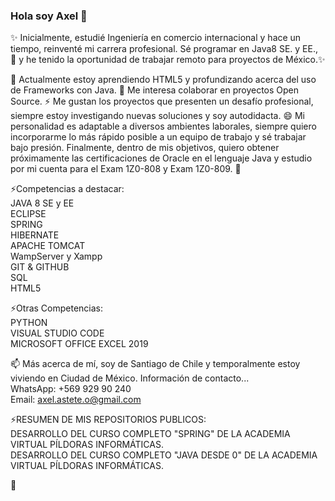 ### Hola soy Axel 👋
✨ Inicialmente, estudié Ingeniería en comercio internacional y hace un tiempo, reinventé mi carrera profesional. Sé programar en Java8 SE. y EE., 🔭 y he tenido la oportunidad de trabajar remoto para proyectos de México.✨ 

🌱 Actualmente estoy aprendiendo HTML5 y profundizando acerca del uso de Frameworks con Java. 👯 Me interesa colaborar en proyectos Open Source. ⚡ Me gustan los proyectos que presenten un desafío profesional, siempre estoy investigando nuevas soluciones y soy autodidacta. 😄 Mi personalidad es adaptable a diversos ambientes laborales, siempre quiero incorporarme lo más rápido posible a un equipo de trabajo y sé trabajar bajo presión. Finalmente, dentro de mis objetivos, quiero obtener próximamente las certificaciones de Oracle en el lenguaje Java y estudio por mi cuenta para el Exam 1Z0-808 y Exam 1Z0-809. 💬

⚡Competencias a destacar: <br>
JAVA 8 SE y EE <br>
ECLIPSE <br>
SPRING <br>
HIBERNATE <br>
APACHE TOMCAT <br>
WampServer y Xampp <br>
GIT & GITHUB <br>
SQL <br>
HTML5 <br>

⚡Otras Competencias: <br>
PYTHON <br>
VISUAL STUDIO CODE <br>
MICROSOFT OFFICE EXCEL 2019 <br>

📫 Más acerca de mí, soy de Santiago de Chile y temporalmente estoy viviendo en Ciudad de México. 
    Información de contacto...<br>
    WhatsApp: +569 929 90 240<br>
    Email: axel.astete.o@gmail.com
 
 ⚡RESUMEN DE MIS REPOSITORIOS PUBLICOS:<br>
  DESARROLLO DEL CURSO COMPLETO "SPRING" DE LA ACADEMIA VIRTUAL PÍLDORAS INFORMÁTICAS.<br>
  DESARROLLO DEL CURSO COMPLETO "JAVA DESDE 0" DE LA ACADEMIA VIRTUAL PÍLDORAS INFORMÁTICAS.<br>
  
👋

<!--
- 🤔 I’m looking for help with ...
- 💬 Ask me about ...
- 📫 How to reach me: ...
- 😄 Pronouns: ...
- ⚡ Fun fact: ...
-->

